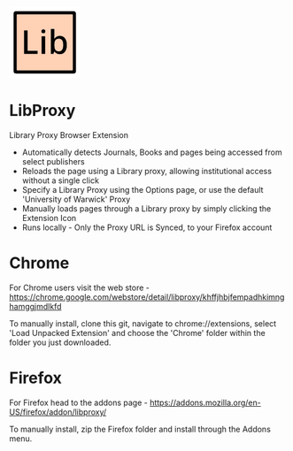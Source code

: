![Logo](https://github.com/keir-l/LibProxy/blob/master/Chrome/icon128.png)

# LibProxy
Library Proxy Browser Extension

- Automatically detects Journals, Books and pages being accessed from select publishers
- Reloads the page using a Library proxy, allowing institutional access without a single click
- Specify a Library Proxy using the Options page, or use the default 'University of Warwick' Proxy
- Manually loads pages through a Library proxy by simply clicking the Extension Icon
- Runs locally - Only the Proxy URL is Synced, to your Firefox account

# Chrome
For Chrome users visit the web store - https://chrome.google.com/webstore/detail/libproxy/khffjhbjfempadhkimnghamggjmdlkfd

To manually install, clone this git, navigate to chrome://extensions, select 'Load Unpacked Extension' and choose the 'Chrome' folder within the folder you just downloaded.

# Firefox
For Firefox head to the addons page - https://addons.mozilla.org/en-US/firefox/addon/libproxy/

To manually install, zip the Firefox folder and install through the Addons menu.
